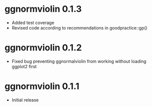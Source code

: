 # ggnormviolin 0.1.3

-   Added test coverage
-   Revised code according to recommendations in goodpractice::gp()

# ggnormviolin 0.1.2

-   Fixed bug preventing ggnormalviolin from working without loading ggplot2 first

# ggnormviolin 0.1.1

-   Initial release
